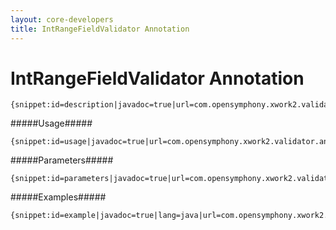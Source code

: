 ```yaml
---
layout: core-developers
title: IntRangeFieldValidator Annotation
---
```


# IntRangeFieldValidator Annotation


~~~~~~~
{snippet:id=description|javadoc=true|url=com.opensymphony.xwork2.validator.annotations.IntRangeFieldValidator}
~~~~~~~

#####Usage#####



~~~~~~~
{snippet:id=usage|javadoc=true|url=com.opensymphony.xwork2.validator.annotations.IntRangeFieldValidator}
~~~~~~~

#####Parameters#####



~~~~~~~
{snippet:id=parameters|javadoc=true|url=com.opensymphony.xwork2.validator.annotations.IntRangeFieldValidator}
~~~~~~~

#####Examples#####



~~~~~~~
{snippet:id=example|javadoc=true|lang=java|url=com.opensymphony.xwork2.validator.annotations.IntRangeFieldValidator}
~~~~~~~
